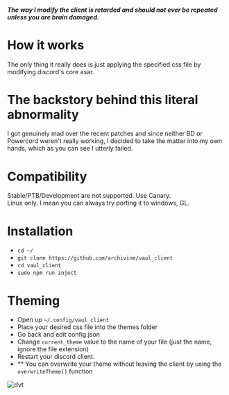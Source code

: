 ##### The way I modify the client is retarded and should not ever be repeated unless you are brain damaged.

# How it works

The only thing it really does is just applying the specified css file by modifying discord's core asar.  <br>

# The backstory behind this literal abnormality <br>
I got genuinely mad over the recent patches and since neither BD or Powercord weren't really working, I decided to take the matter into my own hands, which as you can see I utterly failed.

# Compatibility  <br>
Stable/PTB/Development are not supported. Use Canary.  
Linux only.
I mean you can always try porting it to windows, GL.

# Installation <br>
* `cd ~/`
* `git clone https://github.com/archivine/vaul_client`
* `cd vaul_client`
* `sudo npm run inject`  

# Theming  <br>
* Open up `~/.config/vaul_client`
* Place your desired css file into the themes folder
* Go back and edit config.json
* Change `current_theme` value to the name of your file (just the name, ignore the file extension)
* Restart your discord client.
* ** You can overwrite your theme without leaving the client by using the `overwriteTheme()` function
<img alt="dvt" src="https://files.hyper.pics/hyper/GNlF7KAIRu.png">

